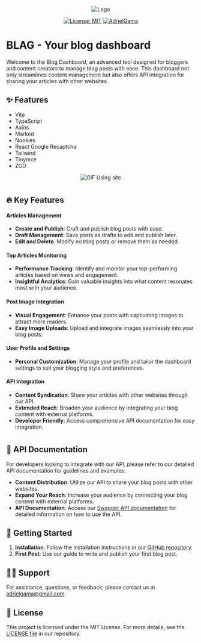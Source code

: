 <center>

![Logo](https://i.imgur.com/fg955ge.png)

[![License: MIT](https://img.shields.io/badge/License-MIT-yellow.svg)](https://opensource.org/licenses/MIT)
[![AdrielGama](https://img.shields.io/badge/Developer-adrielgama-green.svg)](http://www.adrielgama.dev/)

</center>

# BLAG - Your blog dashboard

Welcome to the Blog Dashboard, an advanced tool designed for bloggers and content creators to manage blog posts with ease. This dashboard not only streamlines content management but also offers API integration for sharing your articles with other websites.

## ✨ Features

- Vite
- TypeScript
- Axios
- Marked
- Nookies
- React Google Recaptcha
- Tailwind
- Tinymce
- ZOD

<center>

![GIF Using site](https://i.imgur.com/eh5kDDj.gif)

</center>

#

## 🔥 Key Features

#### Articles Management
- **Create and Publish**: Craft and publish blog posts with ease.
- **Draft Management**: Save posts as drafts to edit and publish later.
- **Edit and Delete**: Modify existing posts or remove them as needed.

#### Top Articles Monitoring
- **Performance Tracking**: Identify and monitor your top-performing articles based on views and engagement.
- **Insightful Analytics**: Gain valuable insights into what content resonates most with your audience.

#### Post Image Integration
- **Visual Engagement**: Enhance your posts with captivating images to attract more readers.
- **Easy Image Uploads**: Upload and integrate images seamlessly into your blog posts.

#### User Profile and Settings
- **Personal Customization**: Manage your profile and tailor the dashboard settings to suit your blogging style and preferences.

#### API Integration
- **Content Syndication**: Share your articles with other websites through our API.
- **Extended Reach**: Broaden your audience by integrating your blog content with external platforms.
- **Developer Friendly**: Access comprehensive API documentation for easy integration.

#

## 📝 API Documentation

For developers looking to integrate with our API, please refer to our detailed API documentation for guidelines and examples.

- **Content Distribution**: Utilize our API to share your blog posts with other websites.
- **Expand Your Reach**: Increase your audience by connecting your blog content with external platforms.
- **API Documentation**: Access our [Swagger API documentation](https://api.adrielgama.dev/) for detailed information on how to use the API.

## 📌 Getting Started

1. **Installation**: Follow the installation instructions in our [GitHub repository](https://github.com/adrielgama/blag-api).
2. **First Post**: Use our guide to write and publish your first blog post.

## 💁‍♀️ Support

For assistance, questions, or feedback, please contact us at [adrielgama@gmail.com](mailto:adrielgama@gmail.com).

## 📄 License

This project is licensed under the MIT License. For more details, see the [LICENSE file](https://github.com/adrielgama/blag-api/blob/main/LICENSE) in our repository.
